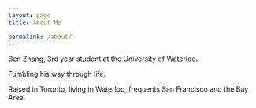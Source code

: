 ```yaml
---
layout: page
title: About Me

permalink: /about/
---
```


Ben Zhang, 3rd year student at the University of Waterloo.

Fumbling his way through life.

Raised in Toronto, living in Waterloo, frequents San Francisco and the Bay Area.


